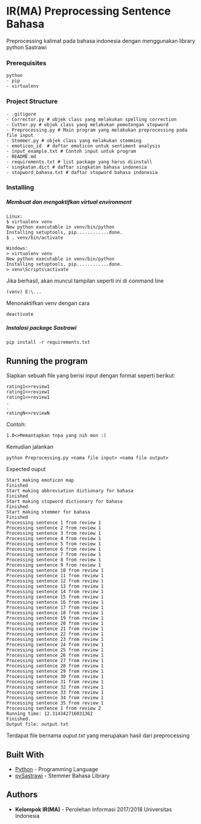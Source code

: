 # IR(MA) Preprocessing Sentence Bahasa

Preprocessing kalimat pada bahasa indonesia dengan menggunakan library python Sastrawi

### Prerequisites
```
python
- pip
- virtualenv
```
### Project Structure
```
- .gitigore
- Corrector.py # objek class yang melakukan spelling correction
- Cutter.py # objek class yang melakukan pemotongan stopword
- Preprocessing.py # Main program yang melakukan preprocessing pada file input
- Stemmer.py # objek class yang melakukan stemming
- emoticon_id  # daftar emoticon untuk sentiment analysis
- input_example.txt # Contoh input untuk program
- README.md
- requirements.txt # list package yang harus diinstall
- singkatan.dict # daftar singkatan bahasa indonesia
- stopword_bahasa.txt # daftar stopword bahasa indonesia

```

### Installing
##### Membuat dan mengaktifkan virtual environment
```
Linux:
$ virtualenv venv
New python executable in venv/bin/python
Installing setuptools, pip............done.
$ . venv/bin/activate

Windows:
> virtualenv venv
New python executable in venv/bin/python
Installing setuptools, pip............done.
> venv\Scripts\activate
```

Jika berhasil, akan muncul tampilan seperti ini di command line

```
(venv) E:\...
```

Menonaktifkan venv dengan cara
```
deactivate
```
####
##### Instalasi package Sastrawi 
```
pip install -r requirements.txt
```

## Running the program
Siapkan sebuah file yang berisi input dengan format seperti berikut:
```
rating1<>review1
rating1<>review1
rating1<>review1
.
.
ratingN<>reviewN
```
Contoh:
```
1.0<>Memantapkan tnpa yang nih mon :)
```
Kemudian jalankan
```
python Preprocessing.py <nama file input> <nama file output>
```
Expected ouput
```
Start making emoticon map
Finished
Start making abbreviation dictionary for bahasa
Finished
Start making stopword dictionary for bahasa
Finished
Start making stemmer for bahasa
Finished
Processing sentence 1 from review 1
Processing sentence 2 from review 1
Processing sentence 3 from review 1
Processing sentence 4 from review 1
Processing sentence 5 from review 1
Processing sentence 6 from review 1
Processing sentence 7 from review 1
Processing sentence 8 from review 1
Processing sentence 9 from review 1
Processing sentence 10 from review 1
Processing sentence 11 from review 1
Processing sentence 12 from review 1
Processing sentence 13 from review 1
Processing sentence 14 from review 1
Processing sentence 15 from review 1
Processing sentence 16 from review 1
Processing sentence 17 from review 1
Processing sentence 18 from review 1
Processing sentence 19 from review 1
Processing sentence 20 from review 1
Processing sentence 21 from review 1
Processing sentence 22 from review 1
Processing sentence 23 from review 1
Processing sentence 24 from review 1
Processing sentence 25 from review 1
Processing sentence 26 from review 1
Processing sentence 27 from review 1
Processing sentence 28 from review 1
Processing sentence 29 from review 1
Processing sentence 30 from review 1
Processing sentence 31 from review 1
Processing sentence 32 from review 1
Processing sentence 33 from review 1
Processing sentence 34 from review 1
Processing sentence 35 from review 1
Processing sentence 1 from review 2
Running time: 12.314342716031362
Finished.
Output file: output.txt
```
Terdapat file bernama *ouput.txt* yang merupakan hasil dari preprocessing
## Built With

* [Python](https://www.python.org/) - Programming Language
* [pySastrawi](https://github.com/har07/PySastrawi) - Stemmer Bahasa Library

## Authors

* **Kelompok IR(MA)** - Perolehan Informasi 2017/2018 Universitas Indonesia